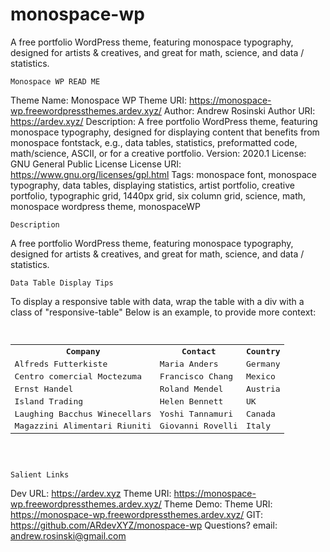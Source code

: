 # monospace-wp
A free portfolio WordPress theme, featuring monospace typography, designed for artists &amp; creatives, and great for math, science, and data / statistics. 

~~~~~~~~~~~~~~~~~~~~~~~~~~~~~~~~~~
Monospace WP READ ME
~~~~~~~~~~~~~~~~~~~~~~~~~~~~~~~~~~
Theme Name: Monospace WP
Theme URI: https://monospace-wp.freewordpressthemes.ardev.xyz/
Author: Andrew Rosinski
Author URI: https://ardev.xyz/
Description: A free portfolio WordPress theme, featuring monospace typography, designed for displaying content that benefits from monospace fontstack, e.g., data tables, statistics, preformatted code, math/science, ASCII, or for a creative portfolio. 
Version: 2020.1
License: GNU General Public License
License URI: https://www.gnu.org/licenses/gpl.html
Tags: monospace font, monospace typography, data tables, displaying statistics, artist portfolio, creative portfolio, typographic grid, 1440px grid, six column grid, science, math, monospace wordpress theme, monospaceWP


~~~~~~~~~~~~~~~~~~~~~~~~~~~~~~~~~~
Description
~~~~~~~~~~~~~~~~~~~~~~~~~~~~~~~~~~
A free portfolio WordPress theme, featuring monospace typography, designed for artists & creatives, and great for math, science, and data / statistics. 


~~~~~~~~~~~~~~~~~~~~~~~~~~~~~~~~~~
Data Table Display Tips
~~~~~~~~~~~~~~~~~~~~~~~~~~~~~~~~~~

To display a responsive table with data, wrap the table with a
div with a class of "responsive-table" Below is an example, to provide more context:

<pre>
<div class="responsive-table">
<table>
  <tr>
    <th>Company</th>
    <th>Contact</th>
    <th>Country</th>
  </tr>
  <tr>
    <td>Alfreds Futterkiste</td>
    <td>Maria Anders</td>
    <td>Germany</td>
  </tr>
  <tr>
    <td>Centro comercial Moctezuma</td>
    <td>Francisco Chang</td>
    <td>Mexico</td>
  </tr>
  <tr>
    <td>Ernst Handel</td>
    <td>Roland Mendel</td>
    <td>Austria</td>
  </tr>
  <tr>
    <td>Island Trading</td>
    <td>Helen Bennett</td>
    <td>UK</td>
  </tr>
  <tr>
    <td>Laughing Bacchus Winecellars</td>
    <td>Yoshi Tannamuri</td>
    <td>Canada</td>
  </tr>
  <tr>
    <td>Magazzini Alimentari Riuniti</td>
    <td>Giovanni Rovelli</td>
    <td>Italy</td>
  </tr>
</table>
</div>
</pre>



~~~~~~~~~~~~~~~~~~~~~~~~~~~~~~~~~~
Salient Links
~~~~~~~~~~~~~~~~~~~~~~~~~~~~~~~~~~

Dev URL: https://ardev.xyz 
Theme URI: https://monospace-wp.freewordpressthemes.ardev.xyz/
Theme Demo: Theme URI: https://monospace-wp.freewordpressthemes.ardev.xyz/
GIT: https://github.com/ARdevXYZ/monospace-wp
Questions? email: andrew.rosinski@gmail.com

